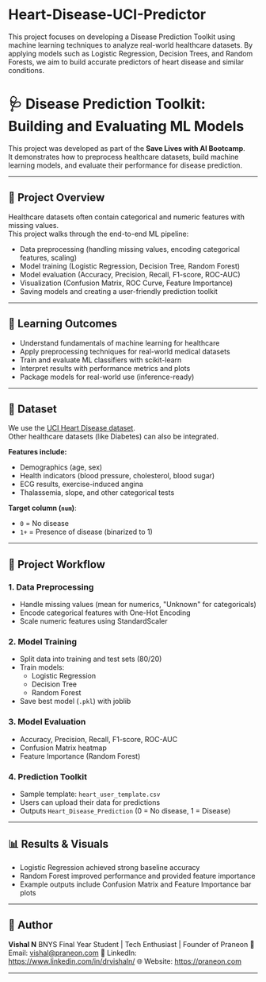 # Heart-Disease-UCI-Predictor
This project focuses on developing a Disease Prediction Toolkit using machine learning techniques to analyze real-world healthcare datasets. By applying models such as Logistic Regression, Decision Trees, and Random Forests, we aim to build accurate predictors of heart disease and similar conditions.

# 🩺 Disease Prediction Toolkit: Building and Evaluating ML Models

This project was developed as part of the **Save Lives with AI Bootcamp**.  
It demonstrates how to preprocess healthcare datasets, build machine learning models, and evaluate their performance for disease prediction.

---

## 📌 Project Overview
Healthcare datasets often contain categorical and numeric features with missing values.  
This project walks through the end-to-end ML pipeline:
- Data preprocessing (handling missing values, encoding categorical features, scaling)
- Model training (Logistic Regression, Decision Tree, Random Forest)
- Model evaluation (Accuracy, Precision, Recall, F1-score, ROC-AUC)
- Visualization (Confusion Matrix, ROC Curve, Feature Importance)
- Saving models and creating a user-friendly prediction toolkit

---

## 🎯 Learning Outcomes
- Understand fundamentals of machine learning for healthcare
- Apply preprocessing techniques for real-world medical datasets
- Train and evaluate ML classifiers with scikit-learn
- Interpret results with performance metrics and plots
- Package models for real-world use (inference-ready)

---

## 📂 Dataset
We use the [UCI Heart Disease dataset](https://www.kaggle.com/redwankarimsony/heart-disease-data).  
Other healthcare datasets (like Diabetes) can also be integrated.

**Features include:**  
- Demographics (age, sex)  
- Health indicators (blood pressure, cholesterol, blood sugar)  
- ECG results, exercise-induced angina  
- Thalassemia, slope, and other categorical tests  

**Target column (`num`)**:  
- `0` = No disease  
- `1+` = Presence of disease (binarized to 1)

---

## 🚀 Project Workflow

### 1. Data Preprocessing
- Handle missing values (mean for numerics, "Unknown" for categoricals)
- Encode categorical features with One-Hot Encoding
- Scale numeric features using StandardScaler

### 2. Model Training
- Split data into training and test sets (80/20)
- Train models:
  - Logistic Regression
  - Decision Tree
  - Random Forest
- Save best model (`.pkl`) with joblib

### 3. Model Evaluation
- Accuracy, Precision, Recall, F1-score, ROC-AUC
- Confusion Matrix heatmap
- Feature Importance (Random Forest)

### 4. Prediction Toolkit
- Sample template: `heart_user_template.csv`
- Users can upload their data for predictions
- Outputs `Heart_Disease_Prediction` (0 = No disease, 1 = Disease)

---

## 📊 Results & Visuals
- Logistic Regression achieved strong baseline accuracy
- Random Forest improved performance and provided feature importance
- Example outputs include Confusion Matrix and Feature Importance bar plots

---

## 📝 Author
 **Vishal N** 
BNYS Final Year Student | Tech Enthusiast | Founder of Praneon
📧 Email: vishal@praneon.com
💼 LinkedIn: https://www.linkedin.com/in/drvishaln/
🌐 Website: https://praneon.com

---

